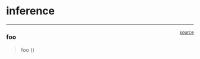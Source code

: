 # inference


<!-- WARNING: THIS FILE WAS AUTOGENERATED! DO NOT EDIT! -->

------------------------------------------------------------------------

<a
href="https://github.com/LotsOfOrg/cognitive-commons/blob/main/cognitive_commons/model.py#L9"
target="_blank" style="float:right; font-size:smaller">source</a>

### foo

>  foo ()

